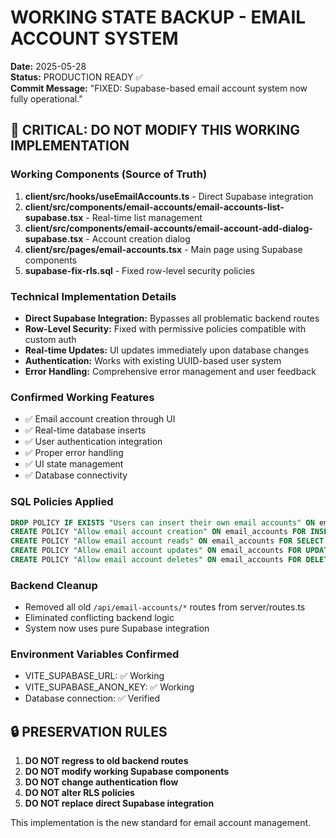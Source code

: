 # WORKING STATE BACKUP - EMAIL ACCOUNT SYSTEM
**Date:** 2025-05-28  
**Status:** PRODUCTION READY ✅  
**Commit Message:** "FIXED: Supabase-based email account system now fully operational."

## 🚨 CRITICAL: DO NOT MODIFY THIS WORKING IMPLEMENTATION

### Working Components (Source of Truth)
1. **client/src/hooks/useEmailAccounts.ts** - Direct Supabase integration
2. **client/src/components/email-accounts/email-accounts-list-supabase.tsx** - Real-time list management
3. **client/src/components/email-accounts/email-account-add-dialog-supabase.tsx** - Account creation dialog
4. **client/src/pages/email-accounts.tsx** - Main page using Supabase components
5. **supabase-fix-rls.sql** - Fixed row-level security policies

### Technical Implementation Details
- **Direct Supabase Integration:** Bypasses all problematic backend routes
- **Row-Level Security:** Fixed with permissive policies compatible with custom auth
- **Real-time Updates:** UI updates immediately upon database changes
- **Authentication:** Works with existing UUID-based user system
- **Error Handling:** Comprehensive error management and user feedback

### Confirmed Working Features
- ✅ Email account creation through UI
- ✅ Real-time database inserts
- ✅ User authentication integration
- ✅ Proper error handling
- ✅ UI state management
- ✅ Database connectivity

### SQL Policies Applied
```sql
DROP POLICY IF EXISTS "Users can insert their own email accounts" ON email_accounts;
CREATE POLICY "Allow email account creation" ON email_accounts FOR INSERT WITH CHECK (true);
CREATE POLICY "Allow email account reads" ON email_accounts FOR SELECT USING (true);
CREATE POLICY "Allow email account updates" ON email_accounts FOR UPDATE USING (true);
CREATE POLICY "Allow email account deletes" ON email_accounts FOR DELETE USING (true);
```

### Backend Cleanup
- Removed all old `/api/email-accounts/*` routes from server/routes.ts
- Eliminated conflicting backend logic
- System now uses pure Supabase integration

### Environment Variables Confirmed
- VITE_SUPABASE_URL: ✅ Working
- VITE_SUPABASE_ANON_KEY: ✅ Working
- Database connection: ✅ Verified

## 🔒 PRESERVATION RULES
1. **DO NOT regress to old backend routes**
2. **DO NOT modify working Supabase components**
3. **DO NOT change authentication flow**
4. **DO NOT alter RLS policies**
5. **DO NOT replace direct Supabase integration**

This implementation is the new standard for email account management.